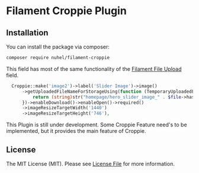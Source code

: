 # Filament Croppie Plugin



## Installation

You can install the package via composer:

```bash
composer require nuhel/filament-croppie
```

This field has most of the same functionality of the [Filament File Upload](https://filamentphp.com/docs/2.x/forms/fields#file-upload) field.

```php
  Croppie::make('image2')->label('Slider Image')->image()
      ->getUploadedFileNameForStorageUsing(function (TemporaryUploadedFile $file): string {
          return (string)str("homepage/hero_slider_image_" . $file->hashName());
      })->enableDownload()->enableOpen()->required()
      ->imageResizeTargetWidth('1440')
      ->imageResizeTargetHeight('746'),
```

This Plugin is still under development. Some Croppie Feature need's to be implemented, but it provides the main feature of Croppie.  
## License

The MIT License (MIT). Please see [License File](LICENSE.md) for more information.
